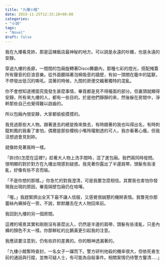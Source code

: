 ```yaml
---
title: "九樓小館"
date: 2019-11-25T12:33:28+08:00
categories:
- "小說"
tags:
- "Novel"
draft: false
---
```


我在九樓看見妳，那是這棟飯店最神秘的地方。可以說是永遠的吵雜，也是永遠的安靜。

穿過九樓的長廊，一間間的包廂旋轉著Disco舞廳內，那種七彩的燈光，搭配掩蓋所有聲音的巨浪音樂。從外面聽隔著泡棉吸音的牆壁，有如一頭關在籠中的猛獸，不停發出低沉的嘶吼。混著的時候，九間的房便交織著獨特的混亂。

你不會想知道裡面究竟發生甚麼事情，畢竟都是見不得檯面的部分。但裏頭就顯得安靜，所有來九樓的人，都有一些目的。於是他們靜靜的來，然後躲在房間中，淨幹那些自己也覺得難以啟齒的。

所以包廂內很安靜，大家都偷偷摸摸的。

我見過那些大人物。跟著進去的總是換來換去，有時跟著的我也叫得出名，有時刺龍刺鳳的我看了害怕，偶爾是那些櫻桃小嘴玲瓏剔透的可人，我亦看著心癢。但我沒想過會見到妳。

就像妳見著我時一樣。

「妳(你)怎麼在這裡?」趁著大人物上洗手間時，混了進包廂。我們兩同時發問。很明顯的對於對方在九樓出現感到疑惑。我見著你露出了半邊肩帶，頭髮有些凌亂，好像有些不言而喻。

「不是你想的那樣。」你急忙的對我澄清，可是我要怎麼相信。其實我也害怕你發現我出現的原因，畢竟隔壁包廂仍在喧嘩。

「喔。」我趕緊擠出全天下最不讓人信服，又感覺很誠懇的機掰表情。我瞥見你那蕾絲內褲掉在一旁。不說，默默離去在大人物回來前。

我回到九樓的另一個房間。

這裡的場景其實和剛剛沒有甚麼出入，仍然是半邊的肩帶，頭髮有些凌亂，只差內褲的顏色不太一樣。你那鮮紅的比鵝黃更引起我的注意。

我應該要注意到，仍有些許的差異的。你的眼神透漏著的。

「九樓小館暫時查封，一名女子一躍而下。警方研判他殺的機率很大，但依死者生前的通話與行蹤，並無可疑人士，有可能為自殺事件。相關案情仍待警方釐清.....」
